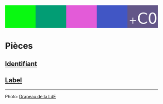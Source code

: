 ![image-mise-en-avant](../_aux/freespeech_Commons.png)

# Pièces

## [Identifiant](./identifiant)
## [Label](./label)

---
Photo: [Drapeau de la LdE](https://en.wikipedia.org/wiki/Freedom_of_information#/media/File:Sample_09-F9_protest_art,_Free_Speech_Flag_by_John_Marcotte.svg)
